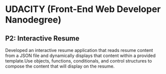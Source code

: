 # UDACITY (Front-End Web Developer Nanodegree)

## P2: Interactive Resume

Developed an interactive resume application that reads resume content from a JSON file and dynamically displays that content within a provided template.Use objects, functions, conditionals, and control structures to compose the content that will display on the resume.


